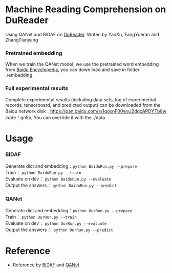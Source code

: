 # Machine Reading Comprehension on DuReader 

Using QANet and BiDAF on [DuReader](https://github.com/baidu/DuReader). Writen by YanXu, FangYueran and ZhangTianyang<br>
### Pretrained embedding
When we train the QANet model, we use the pretrained word embedding from [Baidu Encyclopedia](
https://pan.baidu.com/s/1Rn7LtTH0n7SHyHPfjRHbkg), you can down load and save in folder ./embedding<br>
### Full experimental results
Complete experimental results (including data sets, log of experimental records, tensorboard, and predicted output) can be downloaded from the Baidu network disk：https://pan.baidu.com/s/1qoxnF00wyJ2dqcAPDYTb8w code：gn5b, You can override it with the ./data <br>
# Usage

### BiDAF<br>
Generate dict and embedding：`python BaiduRun.py --prepare`<br>
Train： `python BaiduRun.py --train `<br>
Evaluate on dev： `python BaiduRun.py --evaluate`<br>
Output the answers： `python BaiduRun.py --predict`<br>

### QANet<br>
Generate dict and embedding：`python OurRun.py --prepare`<br>
Train： `python OurRun.py --train `<br>
Evaluate on dev： `python OurRun.py --evaluate`<br>
Output the answers：` python OurRun.py --predict`<br>
# Reference
* Reference by [BiDAF](https://github.com/allenai/bi-att-flow) and [QANet](https://github.com/NLPLearn/QANet)


